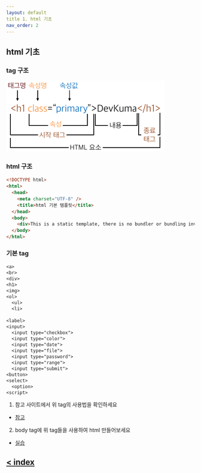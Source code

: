 ```yaml
---
layout: default
title 1. html 기초
nav_order: 2
---
```


## html 기초

### tag 구조
![tag](img/html_element2.png)


### html 구조
```html
<!DOCTYPE html>
<html>
  <head>
    <meta charset="UTF-8" />
    <title>html 기본 템플릿</title>
  </head>
  <body>
    <div>This is a static template, there is no bundler or bundling involved!</div>
  </body>
</html>
```

### 기본 tag
```
<a>
<br>
<div>
<h1>
<img>
<ol>
  <ul>
  <li>

<label>
<input>
  <input type="checkbox">
  <input type="color">
  <input type="date">
  <input type="file">
  <input type="password">
  <input type="range">
  <input type="submit">
<button>
<select>
  <option>
<script>
```

1. 참고 사이트에서 위 tag의 사용법을 확인하세요
- [참고](https://www.w3schools.com/tags/default.asp)
2. body tag에 위 tag들을 사용하여 html 만들어보세요
- [실습](https://codesandbox.io/s/staic-html-u1zun?fontsize=14&hidenavigation=1&theme=dark)


## [< index](index.md)
